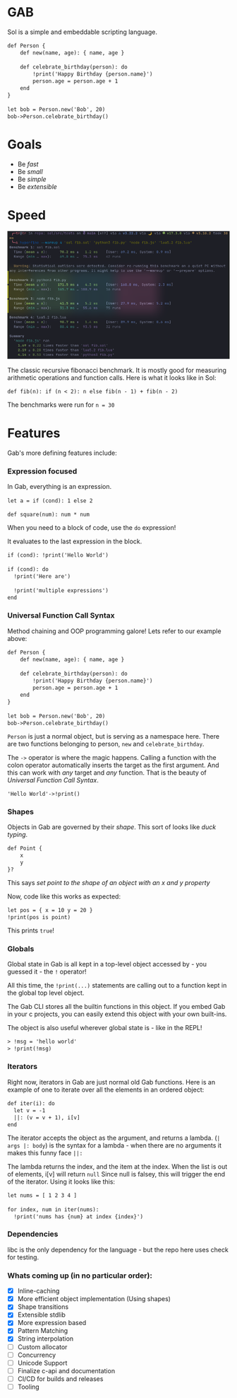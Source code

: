 # GAB

Sol is a simple and embeddable scripting language.

```
def Person {
    def new(name, age): { name, age }

    def celebrate_birthday(person): do
        !print('Happy Birthday {person.name}')
        person.age = person.age + 1
    end
}

let bob = Person.new('Bob', 20)
bob->Person.celebrate_birthday()

```

# Goals

 - Be *fast*
 - Be *small*
 - Be *simple*
 - Be *extensible*

# Speed

![Fibonacci Benchmark](fib.png)

The classic recursive fibonacci benchmark. It is mostly good for measuring arithmetic operations and function calls. Here is what it looks like in Sol:

```
def fib(n): if (n < 2): n else fib(n - 1) + fib(n - 2)
```

The benchmarks were run for `n = 30` 

# Features

Gab's more defining features include:

### Expression focused

In Gab, everything is an expression. 

`let a = if (cond): 1 else 2`

`def square(num): num * num`

When you need to a block of code, use the `do` expression!

It evaluates to the last expression in the block.

```
if (cond): !print('Hello World')

if (cond): do
  !print('Here are')

  !print('multiple expressions')
end
```

### Universal Function Call Syntax

Method chaining and OOP programming galore! Lets refer to our example above:

```
def Person {
    def new(name, age): { name, age }

    def celebrate_birthday(person): do
        !print('Happy Birthday {person.name}')
        person.age = person.age + 1
    end
}

let bob = Person.new('Bob', 20)
bob->Person.celebrate_birthday()

```

`Person` is just a normal object, but is serving as a namespace here. There are two functions belonging to person, `new` and `celebrate_birthday`. 

The `->` operator is where the magic happens. Calling a function with the colon operator automatically inserts the target as the first argument. And this can work with *any* target and *any* function. That is the beauty of *Universal Function Call Syntax*.

```
'Hello World'->!print()
```

### Shapes

Objects in Gab are governed by their *shape*. This sort of looks like *duck typing*.
```
def Point {
    x
    y
}?
```
This says *set point to the shape of an object with an x and y property*

Now, code like this works as expected:
```
let pos = { x = 10 y = 20 }
!print(pos is point)
```
This prints `true`!

### Globals
Global state in Gab is all kept in a top-level object accessed by - you guessed it - the `!` operator!

All this time, the `!print(...)` statements are calling out to a function kept in the global top level object.

The Gab CLI stores all the builtin functions in this object. If you embed Gab in your c projects, you can easily
extend this object with your own built-ins.

The object is also useful wherever global state is - like in the REPL!

```
> !msg = 'hello world'
> !print(!msg)
```

### Iterators
Right now, iterators in Gab are just normal old Gab functions.
Here is an example of one to iterate over all the elements in an ordered object:

```
def iter(i): do
  let v = -1
  ||: (v = v + 1), i[v]
end
```
The iterator accepts the object as the argument, and returns a lambda.
(`| args |: body`) is the syntax for a lambda - when there are no arguments it makes this funny face `||:`

The lambda returns the index, and the item at the index. When the list is out of elements, i[v] will return `null`
Since null is falsey, this will trigger the end of the iterator. Using it looks like this:
```
let nums = [ 1 2 3 4 ]

for index, num in iter(nums):
  !print('nums has {num} at index {index}')
```

### Dependencies

libc is the only dependency for the language - but the repo here uses check for testing.

### Whats coming up (in no particular order):

 - [X] Inline-caching
 - [X] More efficient object implementation (Using shapes)
 - [X] Shape transitions
 - [X] Extensible stdlib
 - [X] More expression based
 - [X] Pattern Matching
 - [X] String interpolation 
 - [ ] Custom allocator
 - [ ] Concurrency
 - [ ] Unicode Support
 - [ ] Finalize c-api and documentation
 - [ ] CI/CD for builds and releases
 - [ ] Tooling
